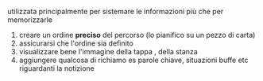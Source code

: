 utilizzata principalmente per sistemare le informazioni più che per memorizzarle

1. creare un ordine **preciso** del percorso (lo pianifico su un pezzo di carta)
2. assicurarsi che l'ordine sia definito 
3. visualizzare bene l'immagine della tappa , della stanza
4. aggiungere qualcosa di richiamo es parole chiave, situazioni buffe etc riguardanti la notizione
 